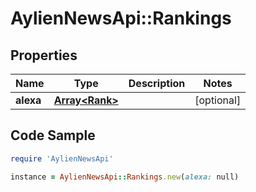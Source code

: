 # AylienNewsApi::Rankings

## Properties

Name | Type | Description | Notes
------------ | ------------- | ------------- | -------------
**alexa** | [**Array&lt;Rank&gt;**](Rank.md) |  | [optional] 

## Code Sample

```ruby
require 'AylienNewsApi'

instance = AylienNewsApi::Rankings.new(alexa: null)
```


